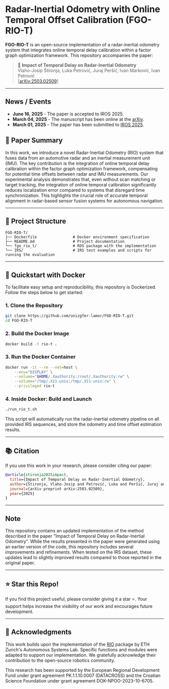 # Radar-Inertial Odometry with Online Temporal Offset Calibration (FGO-RIO-T) 

**FGO-RIO-T** is an open-source implementation of a radar-inertial odometry system that integrates online temporal delay calibration within a factor graph optimization framework. This repository accompanies the paper:
> 📄 **Impact of Temporal Delay on Radar-Inertial Odometry**  
> Vlaho-Josip Štironja, Luka Petrović, Juraj Peršić, Ivan Marković, Ivan Petrović  
> [[arXiv:2503.02509](https://arxiv.org/abs/2503.02509)]

---

## News / Events
- **June 16, 2025** - The paper is accepted to IROS 2025.
- **March 04, 2025** - The manuscript has been online at the [arXiv](https://arxiv.org/pdf/2503.02509).
- **March 01, 2025** - The paper has been submitted to [IROS 2025]([https://www.iros25.org/).





## 📄 Paper Summary

In this work, we introduce a novel Radar-Inertial Odometry (RIO) system that fuses data from an automotive radar and an inertial measurement unit (IMU). The key contribution is the integration of online temporal delay calibration within the factor graph optimization framework, compensating for potential time offsets between radar and IMU measurements. Our experimental analysis demonstrates that, even without scan matching or target tracking, the integration of online temporal calibration significantly reduces localization error compared to systems that disregard time synchronization. This highlights the crucial role of accurate temporal alignment in radar-based sensor fusion systems for autonomous navigation.

---

## 📁 Project Structure

```
FGO-RIO-T/
├── Dockerfile                # Docker environment specification
├── README.md                 # Project documentation
└── fgo_rio_t/                # ROS package with the implementation
└── IRS/                      # IRS test examples and scripts for running the evaluation
```

---

## 🚀 Quickstart with Docker

To facilitate easy setup and reproducibility, this repository is Dockerized. Follow the steps below to get started:

### 1. Clone the Repository

```bash
git clone https://github.com/unizgfer-lamor/FGO-RIO-T.git
cd FGO-RIO-T
```

### 2. Build the Docker Image

```bash
docker build -t rio-t .
```

### 3. Run the Docker Container

```bash
docker run -it --rm --net=host \
    --env="DISPLAY" \
    --volume="$HOME/.Xauthority:/root/.Xauthority:rw" \
    --volume="/tmp/.X11-unix:/tmp/.X11-unix:rw" \
    --privileged rio-t
```

### 4. Inside Docker: Build and Launch

```bash
./run_rio_t.sh
```

This script will automatically run the radar-inertial odometry pipeline on all provided IRS sequences, and store the odometry and time offset estimation results.


---

## 📚 Citation

If you use this work in your research, please consider citing our paper:

```bibtex
@article{stironja2025impact,
  title={Impact of Temporal Delay on Radar-Inertial Odometry},
  author={Štironja, Vlaho-Josip and Petrović, Luka and Peršić, Juraj and Marković, Ivan and Petrović, Ivan},
  journal={arXiv preprint arXiv:2503.02509},
  year={2025}
}
```

---



## Note
This repository contains an updated implementation of the method described in the paper "Impact of Temporal Delay on Radar-Inertial Odometry". While the results presented in the paper were generated using an earlier version of the code, this repository includes several improvements and refinements. When tested on the IRS dataset, these updates lead to slightly improved results compared to those reported in the original paper.

 ---


## ⭐ Star this Repo!

If you find this project useful, please consider giving it a star ⭐. Your support helps increase the visibility of our work and encourages future development.

---

## 📢 Acknowledgments

This work builds upon the implementation of the [RIO](https://github.com/ethz-asl/rio) package by ETH Zurich's Autonomous Systems Lab. Specific functions and modules were adapted
to support our implementation. We gratefully acknowledge their contribution to the open-source robotics community. 

This research has been supported by the European Regional Development Fund under grant agreement PK.1.1.10.0007 (DATACROSS) and the Croatian Science Foundation under grant agreement DOK-NPOO-2023-10-6705.

